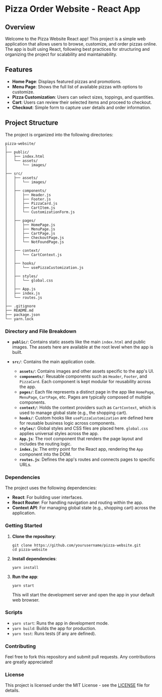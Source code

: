 
# Pizza Order Website - React App

## Overview

Welcome to the Pizza Website React app! This project is a simple web application that allows users to browse, customize, and order pizzas online. The app is built using React, following best practices for structuring and organizing the project for scalability and maintainability.

## Features

- **Home Page**: Displays featured pizzas and promotions.
- **Menu Page**: Shows the full list of available pizzas with options to customize.
- **Pizza Customization**: Users can select sizes, toppings, and quantities.
- **Cart**: Users can review their selected items and proceed to checkout.
- **Checkout**: Simple form to capture user details and order information.

## Project Structure

The project is organized into the following directories:

```
pizza-website/
│
├── public/
│   ├── index.html
│   └── assets/
│       └── images/
│
├── src/
│   ├── assets/
│   │   └── images/
│   │
│   ├── components/
│   │   ├── Header.js
│   │   ├── Footer.js
│   │   ├── PizzaCard.js
│   │   ├── CartItem.js
│   │   └── CustomizationForm.js
│   │
│   ├── pages/
│   │   ├── HomePage.js
│   │   ├── MenuPage.js
│   │   ├── CartPage.js
│   │   ├── CheckoutPage.js
│   │   └── NotFoundPage.js
│   │
│   ├── context/
│   │   └── CartContext.js
│   │
│   ├── hooks/
│   │   └── usePizzaCustomization.js
│   │
│   ├── styles/
│   │   └── global.css
│   │
│   ├── App.js
│   ├── index.js
│   └── routes.js
│
├── .gitignore
├── README.md
├── package.json
└── yarn.lock
```

### Directory and File Breakdown

- **`public/`**: Contains static assets like the main `index.html` and public images. The assets here are available at the root level when the app is built.

- **`src/`**: Contains the main application code.
  - **`assets/`**: Contains images and other assets specific to the app's UI.
  - **`components/`**: Reusable components such as `Header`, `Footer`, and `PizzaCard`. Each component is kept modular for reusability across the app.
  - **`pages/`**: Each file represents a distinct page in the app like `HomePage`, `MenuPage`, `CartPage`, etc. Pages are typically composed of multiple components.
  - **`context/`**: Holds the context providers such as `CartContext`, which is used to manage global state (e.g., the shopping cart).
  - **`hooks/`**: Custom hooks like `usePizzaCustomization` are defined here for reusable business logic across components.
  - **`styles/`**: Global styles and CSS files are placed here. `global.css` applies universal styles across the app.
  - **`App.js`**: The root component that renders the page layout and includes the routing logic.
  - **`index.js`**: The entry point for the React app, rendering the `App` component into the DOM.
  - **`routes.js`**: Defines the app's routes and connects pages to specific URLs.

### Dependencies

The project uses the following dependencies:

- **React**: For building user interfaces.
- **React Router**: For handling navigation and routing within the app.
- **Context API**: For managing global state (e.g., shopping cart) across the application.

### Getting Started

1. **Clone the repository**:
   ```
   git clone https://github.com/yourusername/pizza-website.git
   cd pizza-website
   ```

2. **Install dependencies**:
   ```
   yarn install
   ```

3. **Run the app**:
   ```
   yarn start
   ```
   This will start the development server and open the app in your default web browser.

### Scripts

- `yarn start`: Runs the app in development mode.
- `yarn build`: Builds the app for production.
- `yarn test`: Runs tests (if any are defined).

### Contributing

Feel free to fork this repository and submit pull requests. Any contributions are greatly appreciated!

### License

This project is licensed under the MIT License - see the [LICENSE](LICENSE) file for details.

